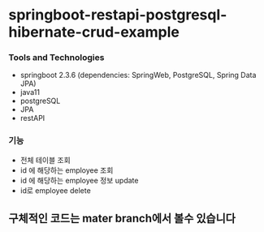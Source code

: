 # springboot-restapi-postgresql-hibernate-crud-example

### Tools and Technologies
- springboot 2.3.6 (dependencies: SpringWeb, PostgreSQL, Spring Data JPA)
- java11
- postgreSQL
- JPA
- restAPI


### 기능
- 전체 테이블 조회
- id 에 해당하는 employee 조회
- id 에 해당하는 employee 정보 update
- id로 employee delete

## 구체적인 코드는 mater branch에서 볼수 있습니다

